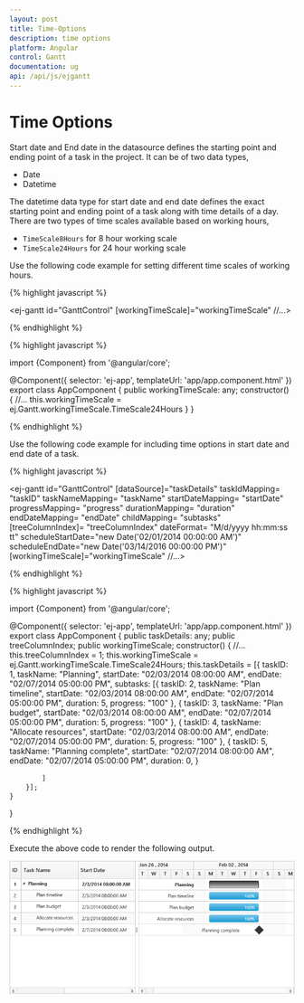 ```yaml
---
layout: post
title: Time-Options
description: time options
platform: Angular
control: Gantt
documentation: ug
api: /api/js/ejgantt
---
```


# Time Options

Start date and End date in the datasource defines the starting point and ending point of a task in the project. It can be of two data types,

* Date 
* Datetime

The datetime data type for start date and end date defines the exact starting point and ending point of a task along with time details of a day. There are two types of time scales available based on working hours,

* `TimeScale8Hours`  for 8 hour working scale
* `TimeScale24Hours` for 24 hour working scale

Use the following code example for setting different time scales of working hours.

{% highlight javascript %}

<ej-gantt id="GanttControl" [workingTimeScale]="workingTimeScale"
    //...>
</ej-gantt>

{% endhighlight %}

{% highlight javascript %}

import {Component} from '@angular/core';

@Component({
    selector: 'ej-app',
    templateUrl: 'app/app.component.html'
})
export class AppComponent {
    public workingTimeScale: any;
    constructor() {
        //...
        this.workingTimeScale = ej.Gantt.workingTimeScale.TimeScale24Hours
    }
}

{% endhighlight %}

Use the following code example for including time options in start date and end date of a task.


{% highlight javascript %}

<ej-gantt id="GanttControl" [dataSource]="taskDetails"
      taskIdMapping= "taskID"
      taskNameMapping= "taskName"
      startDateMapping= "startDate"
      progressMapping= "progress"
      durationMapping= "duration"
      endDateMapping= "endDate"
      childMapping= "subtasks"
      [treeColumnIndex]= "treeColumnIndex"
      dateFormat= "M/d/yyyy hh:mm:ss tt"
      scheduleStartDate="new Date('02/01/2014 00:00:00 AM')"
      scheduleEndDate="new Date('03/14/2016 00:00:00 PM')" 
      [workingTimeScale]="workingTimeScale"
    //...>
</ej-gantt>

{% endhighlight %}

{% highlight javascript %}

import {Component} from '@angular/core';

@Component({
    selector: 'ej-app',
    templateUrl: 'app/app.component.html'
})
export class AppComponent {
    public taskDetails: any;
    public treeColumnIndex;
    public workingTimeScale;
    constructor() {
        //...
        this.treeColumnIndex = 1;
        this.workingTimeScale = ej.Gantt.workingTimeScale.TimeScale24Hours;
        this.taskDetails = [{
            taskID: 1,
            taskName: "Planning",
            startDate: "02/03/2014 08:00:00 AM",
            endDate: "02/07/2014 05:00:00 PM",
            subtasks: [{
                    taskID: 2,
                    taskName: "Plan timeline",
                    startDate: "02/03/2014 08:00:00 AM",
                    endDate: "02/07/2014 05:00:00 PM",
                    duration: 5,
                    progress: "100"
                },
                {
                    taskID: 3,
                    taskName: "Plan budget",
                    startDate: "02/03/2014 08:00:00 AM",
                    endDate: "02/07/2014 05:00:00 PM",
                    duration: 5,
                    progress: "100"
                },
                {
                    taskID: 4,
                    taskName: "Allocate resources",
                    startDate: "02/03/2014 08:00:00 AM",
                    endDate: "02/07/2014 05:00:00 PM",
                    duration: 5,
                    progress: "100"
                },
                {
                    taskID: 5,
                    taskName: "Planning complete",
                    startDate: "02/07/2014 08:00:00 AM",
                    endDate: "02/07/2014 05:00:00 PM",
                    duration: 0,
                }

            ]
        }];
    }
}

{% endhighlight %}

Execute the above code to render the following output.

![](Time-Options_images/Time-Options_img1.png)

